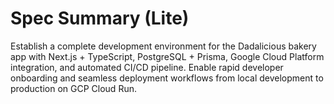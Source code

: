 # Spec Summary (Lite)

Establish a complete development environment for the Dadalicious bakery app with Next.js + TypeScript, PostgreSQL + Prisma, Google Cloud Platform integration, and automated CI/CD pipeline. Enable rapid developer onboarding and seamless deployment workflows from local development to production on GCP Cloud Run.
